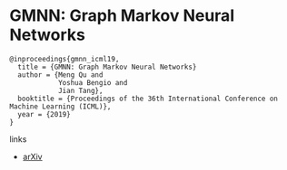 # GMNN: Graph Markov Neural Networks

```
@inproceedings{gmnn_icml19,
  title = {GMNN: Graph Markov Neural Networks}
  author = {Meng Qu and
            Yoshua Bengio and
            Jian Tang},
  booktitle = {Proceedings of the 36th International Conference on Machine Learning (ICML)},
  year = {2019}
}
```

links
- [arXiv](https://arxiv.org/abs/1905.06214)

